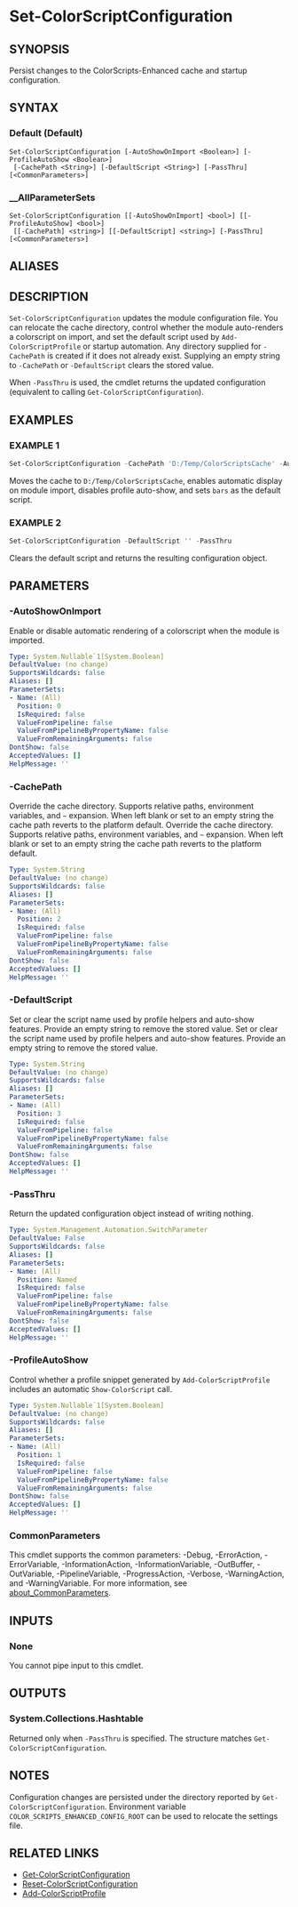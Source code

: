 ﻿---
document type: cmdlet
external help file: ColorScripts-Enhanced-help.xml
HelpUri: https://github.com/Nick2bad4u/ps-color-scripts-enhanced
Module Name: ColorScripts-Enhanced
ms.date: 10/26/2025
PlatyPS schema version: 2024-05-01
---

# Set-ColorScriptConfiguration

## SYNOPSIS

Persist changes to the ColorScripts-Enhanced cache and startup configuration.

## SYNTAX

### Default (Default)

```
Set-ColorScriptConfiguration [-AutoShowOnImport <Boolean>] [-ProfileAutoShow <Boolean>]
 [-CachePath <String>] [-DefaultScript <String>] [-PassThru] [<CommonParameters>]
```

### __AllParameterSets

```
Set-ColorScriptConfiguration [[-AutoShowOnImport] <bool>] [[-ProfileAutoShow] <bool>]
 [[-CachePath] <string>] [[-DefaultScript] <string>] [-PassThru] [<CommonParameters>]
```

## ALIASES

## DESCRIPTION

`Set-ColorScriptConfiguration` updates the module configuration file. You can relocate the cache directory, control whether the module auto-renders a colorscript on import, and set the default script used by `Add-ColorScriptProfile` or startup automation. Any directory supplied for `-CachePath` is created if it does not already exist. Supplying an empty string to `-CachePath` or `-DefaultScript` clears the stored value.

When `-PassThru` is used, the cmdlet returns the updated configuration (equivalent to calling `Get-ColorScriptConfiguration`).

## EXAMPLES

### EXAMPLE 1

```powershell
Set-ColorScriptConfiguration -CachePath 'D:/Temp/ColorScriptsCache' -AutoShowOnImport:$true -ProfileAutoShow:$false -DefaultScript 'bars'
```

Moves the cache to `D:/Temp/ColorScriptsCache`, enables automatic display on module import, disables profile auto-show, and sets `bars` as the default script.

### EXAMPLE 2

```powershell
Set-ColorScriptConfiguration -DefaultScript '' -PassThru
```

Clears the default script and returns the resulting configuration object.

## PARAMETERS

### -AutoShowOnImport

Enable or disable automatic rendering of a colorscript when the module is imported.

```yaml
Type: System.Nullable`1[System.Boolean]
DefaultValue: (no change)
SupportsWildcards: false
Aliases: []
ParameterSets:
- Name: (All)
  Position: 0
  IsRequired: false
  ValueFromPipeline: false
  ValueFromPipelineByPropertyName: false
  ValueFromRemainingArguments: false
DontShow: false
AcceptedValues: []
HelpMessage: ''
```

### -CachePath

Override the cache directory. Supports relative paths, environment variables, and `~` expansion. When left blank or set to an empty string the cache path reverts to the platform default.
Override the cache directory.
Supports relative paths, environment variables, and `~` expansion.
When left blank or set to an empty string the cache path reverts to the platform default.

```yaml
Type: System.String
DefaultValue: (no change)
SupportsWildcards: false
Aliases: []
ParameterSets:
- Name: (All)
  Position: 2
  IsRequired: false
  ValueFromPipeline: false
  ValueFromPipelineByPropertyName: false
  ValueFromRemainingArguments: false
DontShow: false
AcceptedValues: []
HelpMessage: ''
```

### -DefaultScript

Set or clear the script name used by profile helpers and auto-show features. Provide an empty string to remove the stored value.
Set or clear the script name used by profile helpers and auto-show features.
Provide an empty string to remove the stored value.

```yaml
Type: System.String
DefaultValue: (no change)
SupportsWildcards: false
Aliases: []
ParameterSets:
- Name: (All)
  Position: 3
  IsRequired: false
  ValueFromPipeline: false
  ValueFromPipelineByPropertyName: false
  ValueFromRemainingArguments: false
DontShow: false
AcceptedValues: []
HelpMessage: ''
```

### -PassThru

Return the updated configuration object instead of writing nothing.

```yaml
Type: System.Management.Automation.SwitchParameter
DefaultValue: False
SupportsWildcards: false
Aliases: []
ParameterSets:
- Name: (All)
  Position: Named
  IsRequired: false
  ValueFromPipeline: false
  ValueFromPipelineByPropertyName: false
  ValueFromRemainingArguments: false
DontShow: false
AcceptedValues: []
HelpMessage: ''
```

### -ProfileAutoShow

Control whether a profile snippet generated by `Add-ColorScriptProfile` includes an automatic `Show-ColorScript` call.

```yaml
Type: System.Nullable`1[System.Boolean]
DefaultValue: (no change)
SupportsWildcards: false
Aliases: []
ParameterSets:
- Name: (All)
  Position: 1
  IsRequired: false
  ValueFromPipeline: false
  ValueFromPipelineByPropertyName: false
  ValueFromRemainingArguments: false
DontShow: false
AcceptedValues: []
HelpMessage: ''
```

### CommonParameters

This cmdlet supports the common parameters: -Debug, -ErrorAction, -ErrorVariable,
-InformationAction, -InformationVariable, -OutBuffer, -OutVariable, -PipelineVariable,
-ProgressAction, -Verbose, -WarningAction, and -WarningVariable. For more information, see
[about_CommonParameters](https://go.microsoft.com/fwlink/?LinkID=113216).

## INPUTS

### None

You cannot pipe input to this cmdlet.

## OUTPUTS

### System.Collections.Hashtable

Returned only when `-PassThru` is specified. The structure matches `Get-ColorScriptConfiguration`.

## NOTES

Configuration changes are persisted under the directory reported by `Get-ColorScriptConfiguration`. Environment variable `COLOR_SCRIPTS_ENHANCED_CONFIG_ROOT` can be used to relocate the settings file.

## RELATED LINKS

- [Get-ColorScriptConfiguration](Get-ColorScriptConfiguration.md)
- [Reset-ColorScriptConfiguration](Reset-ColorScriptConfiguration.md)
- [Add-ColorScriptProfile](Add-ColorScriptProfile.md)
